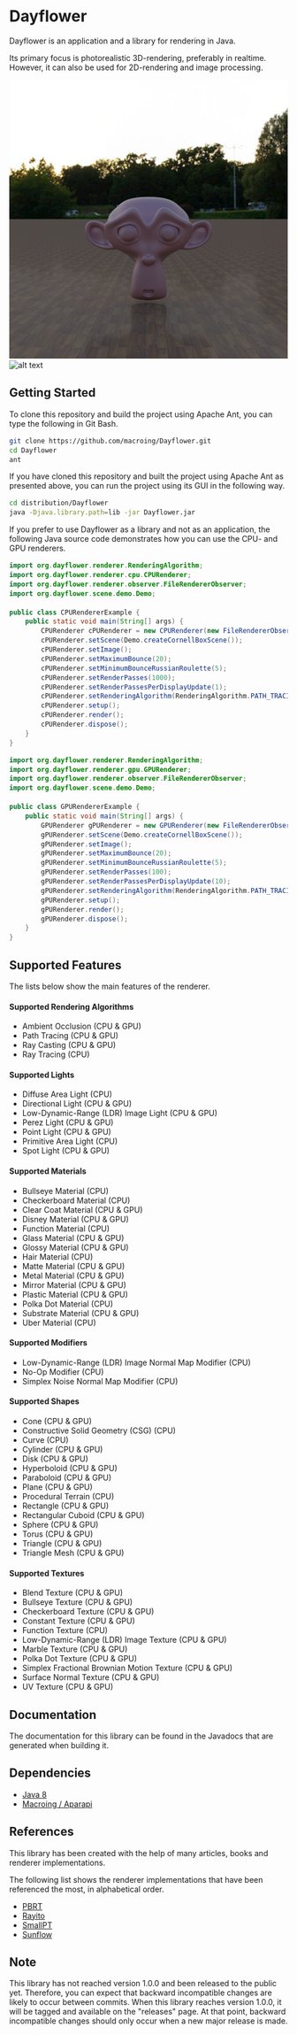Dayflower
=========
Dayflower is an application and a library for rendering in Java.

Its primary focus is photorealistic 3D-rendering, preferably in realtime. However, it can also be used for 2D-rendering and image processing.

![alt text](https://github.com/macroing/Dayflower/blob/master/images/Image-017.png "Dayflower")
![alt text](https://github.com/macroing/Dayflower/blob/master/images/Image-005.png "Dayflower")

Getting Started
---------------
To clone this repository and build the project using Apache Ant, you can type the following in Git Bash.

```bash
git clone https://github.com/macroing/Dayflower.git
cd Dayflower
ant
```

If you have cloned this repository and built the project using Apache Ant as presented above, you can run the project using its GUI in the following way.
```bash
cd distribution/Dayflower
java -Djava.library.path=lib -jar Dayflower.jar
```

If you prefer to use Dayflower as a library and not as an application, the following Java source code demonstrates how you can use the CPU- and GPU renderers.
```java
import org.dayflower.renderer.RenderingAlgorithm;
import org.dayflower.renderer.cpu.CPURenderer;
import org.dayflower.renderer.observer.FileRendererObserver;
import org.dayflower.scene.demo.Demo;

public class CPURendererExample {
    public static void main(String[] args) {
        CPURenderer cPURenderer = new CPURenderer(new FileRendererObserver("Image.png", true, false));
        cPURenderer.setScene(Demo.createCornellBoxScene());
        cPURenderer.setImage();
        cPURenderer.setMaximumBounce(20);
        cPURenderer.setMinimumBounceRussianRoulette(5);
        cPURenderer.setRenderPasses(1000);
        cPURenderer.setRenderPassesPerDisplayUpdate(1);
        cPURenderer.setRenderingAlgorithm(RenderingAlgorithm.PATH_TRACING);
        cPURenderer.setup();
        cPURenderer.render();
        cPURenderer.dispose();
    }
}
```
```java
import org.dayflower.renderer.RenderingAlgorithm;
import org.dayflower.renderer.gpu.GPURenderer;
import org.dayflower.renderer.observer.FileRendererObserver;
import org.dayflower.scene.demo.Demo;

public class GPURendererExample {
    public static void main(String[] args) {
        GPURenderer gPURenderer = new GPURenderer(new FileRendererObserver("Image.png", true, false));
        gPURenderer.setScene(Demo.createCornellBoxScene());
        gPURenderer.setImage();
        gPURenderer.setMaximumBounce(20);
        gPURenderer.setMinimumBounceRussianRoulette(5);
        gPURenderer.setRenderPasses(100);
        gPURenderer.setRenderPassesPerDisplayUpdate(10);
        gPURenderer.setRenderingAlgorithm(RenderingAlgorithm.PATH_TRACING);
        gPURenderer.setup();
        gPURenderer.render();
        gPURenderer.dispose();
    }
}
```

Supported Features
------------------
The lists below show the main features of the renderer.

#### Supported Rendering Algorithms
* Ambient Occlusion (CPU & GPU)
* Path Tracing (CPU & GPU)
* Ray Casting (CPU & GPU)
* Ray Tracing (CPU)

#### Supported Lights
* Diffuse Area Light (CPU)
* Directional Light (CPU & GPU)
* Low-Dynamic-Range (LDR) Image Light (CPU & GPU)
* Perez Light (CPU & GPU)
* Point Light (CPU & GPU)
* Primitive Area Light (CPU)
* Spot Light (CPU & GPU)

#### Supported Materials
* Bullseye Material (CPU)
* Checkerboard Material (CPU)
* Clear Coat Material (CPU & GPU)
* Disney Material (CPU & GPU)
* Function Material (CPU)
* Glass Material (CPU & GPU)
* Glossy Material (CPU & GPU)
* Hair Material (CPU)
* Matte Material (CPU & GPU)
* Metal Material (CPU & GPU)
* Mirror Material (CPU & GPU)
* Plastic Material (CPU & GPU)
* Polka Dot Material (CPU)
* Substrate Material (CPU & GPU)
* Uber Material (CPU)

#### Supported Modifiers
* Low-Dynamic-Range (LDR) Image Normal Map Modifier (CPU)
* No-Op Modifier (CPU)
* Simplex Noise Normal Map Modifier (CPU)

#### Supported Shapes
* Cone (CPU & GPU)
* Constructive Solid Geometry (CSG) (CPU)
* Curve (CPU)
* Cylinder (CPU & GPU)
* Disk (CPU & GPU)
* Hyperboloid (CPU & GPU)
* Paraboloid (CPU & GPU)
* Plane (CPU & GPU)
* Procedural Terrain (CPU)
* Rectangle (CPU & GPU)
* Rectangular Cuboid (CPU & GPU)
* Sphere (CPU & GPU)
* Torus (CPU & GPU)
* Triangle (CPU & GPU)
* Triangle Mesh (CPU & GPU)

#### Supported Textures
* Blend Texture (CPU & GPU)
* Bullseye Texture (CPU & GPU)
* Checkerboard Texture (CPU & GPU)
* Constant Texture (CPU & GPU)
* Function Texture (CPU)
* Low-Dynamic-Range (LDR) Image Texture (CPU & GPU)
* Marble Texture (CPU & GPU)
* Polka Dot Texture (CPU & GPU)
* Simplex Fractional Brownian Motion Texture (CPU & GPU)
* Surface Normal Texture (CPU & GPU)
* UV Texture (CPU & GPU)


Documentation
-------------
The documentation for this library can be found in the Javadocs that are generated when building it.

Dependencies
------------
 - [Java 8](http://www.java.com)
 - [Macroing / Aparapi](https://github.com/macroing/aparapi)

References
----------
This library has been created with the help of many articles, books and renderer implementations.

The following list shows the renderer implementations that have been referenced the most, in alphabetical order.

 - [PBRT](https://www.pbrt.org/)
 - [Rayito](https://github.com/Tecla/Rayito)
 - [SmallPT](https://www.kevinbeason.com/smallpt/)
 - [Sunflow](http://sunflow.sourceforge.net/)

Note
----
This library has not reached version 1.0.0 and been released to the public yet. Therefore, you can expect that backward incompatible changes are likely to occur between commits. When this library reaches version 1.0.0, it will be tagged and available on the "releases" page. At that point, backward incompatible changes should only occur when a new major release is made.